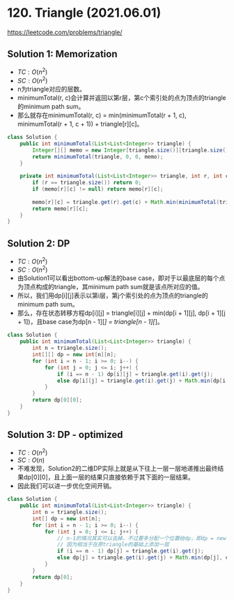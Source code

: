 # 120. Triangle (2021.06.01)

https://leetcode.com/problems/triangle/

## Solution 1: Memorization

- $TC:O(n^2)$
- $SC:O(n^2)$
- n为triangle对应的层数。
- minimumTotal(r, c)会计算并返回以第r层，第c个索引处的点为顶点的triangle的minimum path sum。
- 那么就存在minimumTotal(r, c) = min(minimumTotal(r + 1, c), minimumTotal(r + 1, c + 1)) + triangle[r][c]。

```java
class Solution {
    public int minimumTotal(List<List<Integer>> triangle) {
        Integer[][] memo = new Integer[triangle.size()][triangle.size()];
        return minimumTotal(triangle, 0, 0, memo);
    }
    
    private int minimumTotal(List<List<Integer>> triangle, int r, int c, Integer[][] memo) {
        if (r == triangle.size()) return 0;
        if (memo[r][c] != null) return memo[r][c];
        
        memo[r][c] = triangle.get(r).get(c) + Math.min(minimumTotal(triangle, r + 1, c, memo), minimumTotal(triangle, r + 1, c + 1, memo));
        return memo[r][c];
    }
}
```

## Solution 2: DP

- $TC:O(n^2)$
- $SC:O(n^2)$
- 由Solution1可以看出bottom-up解法的base case，即对于以最底层的每个点为顶点构成的triangle，其minimum path sum就是该点所对应的值。
- 所以，我们用dp[i][j]表示以第i层，第j个索引处的点为顶点的triangle的minimum path sum。
- 那么，存在状态转移方程dp[i][j] = triangle[i][j] + min(dp[i + 1][j], dp[i + 1][j + 1])，且base case为dp[n - 1][*] = triangle[n - 1][*]。

```java
class Solution {
    public int minimumTotal(List<List<Integer>> triangle) {
        int n = triangle.size();
        int[][] dp = new int[n][n];
        for (int i = n - 1; i >= 0; i--) {
            for (int j = 0; j <= i; j++) {
                if (i == n - 1) dp[i][j] = triangle.get(i).get(j);
                else dp[i][j] = triangle.get(i).get(j) + Math.min(dp[i + 1][j], dp[i + 1][j + 1]);
            }
        }
        return dp[0][0];
    }
}
```

## Solution 3: DP - optimized

- $TC:O(n^2)$
- $SC:O(n)$
- 不难发现，Solution2的二维DP实际上就是从下往上一层一层地递推出最终结果dp[0][0]，且上面一层的结果只直接依赖于其下面的一层结果。
- 因此我们可以进一步优化空间开销。

```java
class Solution {
    public int minimumTotal(List<List<Integer>> triangle) {
        int n = triangle.size();
        int[] dp = new int[n];
        for (int i = n - 1; i >= 0; i--) {
            for (int j = 0; j <= i; j++) {
                // n-1的情况其实可以去掉，不过要多分配一个位置给dp，即dp = new int[n + 1]
                // 因为相当于在原triangle的基础上添加一层
                if (i == n - 1) dp[j] = triangle.get(i).get(j);
                else dp[j] = triangle.get(i).get(j) + Math.min(dp[j], dp[j + 1]);
            }
        }
        return dp[0];
    }
}
```